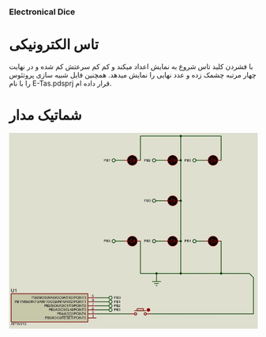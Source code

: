 ### Electronical Dice
# تاس الکترونیکی
با فشردن کلید تاس شروع به نمایش اعداد میکند و کم کم سرعتش کم شده و در نهایت چهار مرتبه چشمک زده و عدد نهایی را نمایش میدهد.
همچنین فایل شبیه سازی پروتئوس را با نام E-Tas.pdsprj قرار داده ام.
# شماتیک مدار
<img src="https://github.com/Reza-Skar/E-Tas/raw/main/Schematic.jpg"/>
